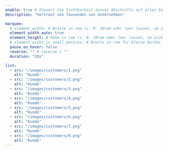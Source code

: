 ```yaml
---
enable: true # Steuert die Sichtbarkeit dieses Abschnitts auf allen Seiten, auf denen er verwendet wird
description: "Vertraut von Tausenden von Unternehmen"

marquee:
  # element_width: # Breite in rem (z. B. 10rem oder leer lassen, um sich am Inhalt zu orientieren)
  element_width_auto: true
  element_height: # Höhe in rem (z. B. 10rem oder leer lassen, um sich am Inhalt zu orientieren)
  # element_width_in_small_devices: # Breite in rem für kleine Geräte
  pause_on_hover: false
  reverse: "" # reverse / ""
  duration: "20s"

list:
  - src: "/images/customers/1.png"
    alt: "Kunde"
  - src: "/images/customers/2.png"
    alt: "Kunde"
  - src: "/images/customers/3.png"
    alt: "Kunde"
  - src: "/images/customers/4.png"
    alt: "Kunde"
  - src: "/images/customers/5.png"
    alt: "Kunde"
  - src: "/images/customers/6.png"
    alt: "Kunde"
  - src: "/images/customers/7.png"
    alt: "Kunde"
  - src: "/images/customers/8.png"
    alt: "Kunde"
---
```

